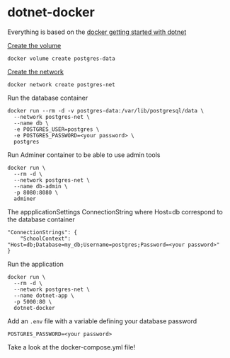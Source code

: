 # dotnet-docker

Everything is based on the [docker getting started with dotnet](https://docs.docker.com/language/dotnet/develop/)

[Create the volume ](https://docs.docker.com/engine/reference/commandline/volume_create/)

``` 
docker volume create postgres-data
```

[Create the network](https://docs.docker.com/engine/reference/commandline/network_create/)

``` 
docker network create postgres-net
```

Run the database container

```
docker run --rm -d -v postgres-data:/var/lib/postgresql/data \
  --network postgres-net \
  --name db \
  -e POSTGRES_USER=postgres \
  -e POSTGRES_PASSWORD=<your password> \
  postgres
```

Run Adminer container to be able to use admin tools

```
docker run \
  --rm -d \
  --network postgres-net \
  --name db-admin \
  -p 8080:8080 \
  adminer
```

The appplicationSettings ConnectionString where Host=db correspond to the database container

```
"ConnectionStrings": {
    "SchoolContext": "Host=db;Database=my_db;Username=postgres;Password=<your password>"
}
```

Run the application

```
docker run \
  --rm -d \
  --network postgres-net \
  --name dotnet-app \
  -p 5000:80 \
  dotnet-docker
```
Add an `.env` file with a variable defining your database password 

```
POSTGRES_PASSWORD=<your password>
```

Take a look at the docker-compose.yml file!
